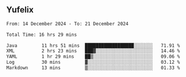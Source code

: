 ## Yufelix

<!--START_SECTION:waka-->

```txt
From: 14 December 2024 - To: 21 December 2024

Total Time: 16 hrs 29 mins

Java         11 hrs 51 mins  ██████████████████░░░░░░░   71.91 %
XML          2 hrs 23 mins   ███▓░░░░░░░░░░░░░░░░░░░░░   14.46 %
YAML         1 hr 29 mins    ██▒░░░░░░░░░░░░░░░░░░░░░░   09.06 %
Log          30 mins         ▓░░░░░░░░░░░░░░░░░░░░░░░░   03.12 %
Markdown     13 mins         ▒░░░░░░░░░░░░░░░░░░░░░░░░   01.33 %
```

<!--END_SECTION:waka-->

